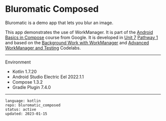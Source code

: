 # Bluromatic Composed

Bluromatic is a demo app that lets you blur an image.

This app demonstrates the use of WorkManager. It is part of the [Android Basics in Compose] course from Google. It is developed in [Unit 7] [Pathway 1] and based on the [Background Work with WorkManager] and [Advanced WorkManager and Testing] Codelabs.

[Android Basics in Compose]: https://developer.android.com/courses/android-basics-compose/course
[Unit 7]: https://developer.android.com/courses/android-basics-compose/unit-7
[Pathway 1]: https://developer.android.com/courses/pathways/android-basics-compose-unit-7-pathway-1
[Background Work with WorkManager]: https://developer.android.com/codelabs/basic-android-kotlin-compose-workmanager
[Advanced WorkManager and Testing]: https://developer.android.com/codelabs/basic-android-kotlin-compose-verify-background-work

---

Environment

- Kotlin 1.7.20
- Android Studio Electric Eel 2022.1.1
- Compose 1.3.2
- Gradle Plugin 7.4.0

---

```
language: kotlin
repo: bluromatic_composed
status: active
updated: 2023-01-15
```
